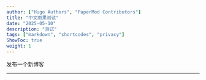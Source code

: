 ```yaml
---
author: ["Hugo Authors", "PaperMod Contributors"]
title: "中文雨果测试"
date: "2025-05-10"
description: "测试"
tags: ["markdown", "shortcodes", "privacy"]
ShowToc: true
weight: 1
---
```


发布一个新博客

---
